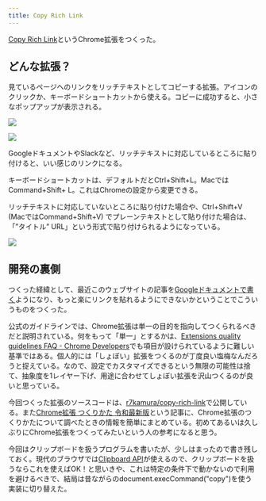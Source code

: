 ```yaml
---
title: Copy Rich Link
---
```

[Copy Rich Link](https://chrome.google.com/webstore/detail/copy-rich-link/hikiamlgpdcabppakpmemaofmkgknpea)というChrome拡張をつくった。

どんな拡張？
------

見ているページへのリンクをリッチテキストとしてコピーする拡張。アイコンのクリックか、キーボードショートカットから使える。コピーに成功すると、小さなポップアップが表示される。

![](https://lh3.googleusercontent.com/fS9BaKxR0sC_5hsUpU3VE6XfAD2YFX5wOPs-J5JK5LuDgg_ickRvyrns5Us8VPhg9mbFiNDYsey5WuVaSzjTD5H9KuQjIoPmBA86MWzLbjzRlScvEaqVAPfpicL7Vu0PJn1GKA1nRA5xtaknFg)

![](https://lh3.googleusercontent.com/zlPD3_VmSJSps_Uq9RiiQ3L4lrJoej1jxKhYvox2sOHp-FRe7pPyBFATfGbBMZtN2Q0XSQLJNomlmNzL-zb5VCqMwbJIQVfYVn8RhaGPjogonZYC1uhjHPMSSTsyTVcyJbddfyHvGd8JCQ10Fg)

GoogleドキュメントやSlackなど、リッチテキストに対応しているところに貼り付けると、いい感じのリンクになる。

キーボードショートカットは、デフォルトだとCtrl+Shift+L。MacではCommand+Shift+ L。これはChromeの設定から変更できる。

リッチテキストに対応していないところに貼り付けた場合や、Ctrl+Shift+V (MacではCommand+Shift+V) でプレーンテキストとして貼り付けた場合は、「”タイトル” URL」という形式で貼り付けられるようになっている。

![](https://lh3.googleusercontent.com/bgFu9DkZbXpCgF_5Z6de2-sPyYNGnQuFE3wLKQ7F_dV6V_le5Q2tCZUzHBKMVY_bJtFdcYhkyGxoUmAKGfsBrLtrmhQpxPcxPcYG2JPElycwwDQf5V4_Jlk1YbEZfjhY3oz1jw9_iR_rRF2cZw)

開発の裏側
-----

つくった経緯として、最近このウェブサイトの記事を[Googleドキュメントで書く](https://r7kamura.com/articles/2022-05-04-diary)ようになり、もっと楽にリンクを貼れるようにできないかということでこういうものをつくった。

公式のガイドラインでは、Chrome拡張は単一の目的を指向してつくられるべきだと説明されている。何をもって「単一」とするかは、[Extensions quality guidelines FAQ - Chrome Developers](https://developer.chrome.com/docs/extensions/mv3/single_purpose/#one)でも項目が設けられているように難しい基準ではある。個人的には「しょぼい」拡張をつくるのが丁度良い塩梅なんだろうと捉えている。なので、設定でカスタマイズできるという無限の可能性は捨て、抽象度を1レイヤー下げ、用途に合わせてしょぼい拡張を沢山つくるのが良いと思っている。

今回つくった拡張のソースコードは、[r7kamura/copy-rich-link](https://github.com/r7kamura/copy-rich-link)で公開している。また[Chrome拡張 つくりかた 令和最新版](https://r7kamura.com/articles/2022-05-07-chrome-extension-dev-2022)という記事に、Chrome拡張のつくりかたについて調べたときの情報を簡単にまとめている。初めてあるいは久しぶりにChrome拡張をつくってみたいという人の参考になると思う。

今回はクリップボードを扱うプログラムを書いたが、少しはまったので書き残しておく。現代のブラウザでは[Clipboard API](https://developer.mozilla.org/ja/docs/Web/API/Clipboard)が使えるので、クリップボードを扱うならこれを使えばOK！と思いきや、これは特定の条件下で動かないので利用を避けるべきで、結局は昔ながらのdocument.execCommand("copy")を使う実装に切り替えた。
